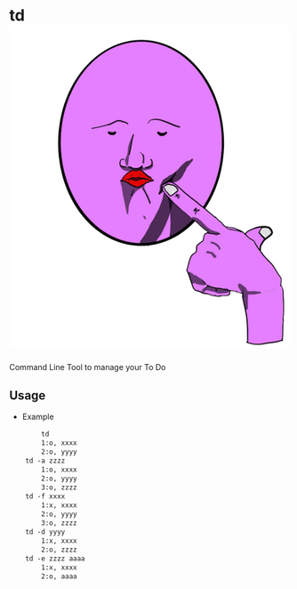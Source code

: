 # td ![logo](https://github.com/Jinmaro/td/blob/main/IMG_0334.PNG)
Command Line Tool to manage your To Do 


## Usage
 * Example
```shell
    	td
		1:o, xxxx
		2:o, yyyy
	td -a zzzz
		1:o, xxxx
		2:o, yyyy
		3:o, zzzz
	td -f xxxx
		1:x, xxxx
		2:o, yyyy
		3:o, zzzz
	td -d yyyy
		1:x, xxxx
		2:o, zzzz
	td -e zzzz aaaa
		1:x, xxxx
		2:o, aaaa
```
